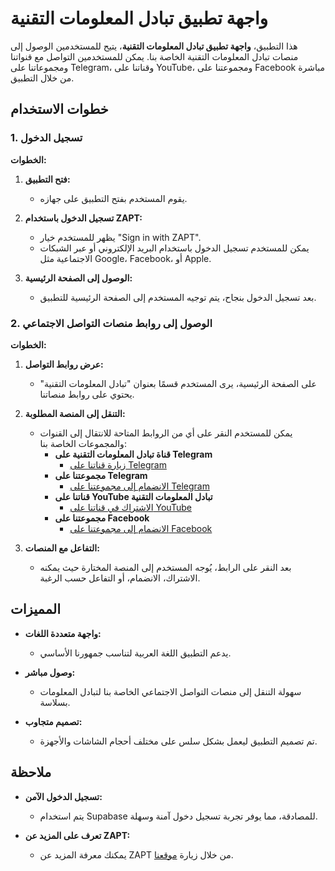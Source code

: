 # واجهة تطبيق تبادل المعلومات التقنية

هذا التطبيق، **واجهة تطبيق تبادل المعلومات التقنية**، يتيح للمستخدمين الوصول إلى منصات تبادل المعلومات التقنية الخاصة بنا. يمكن للمستخدمين التواصل مع قنواتنا ومجموعاتنا على Telegram، وقناتنا على YouTube، ومجموعتنا على Facebook مباشرة من خلال التطبيق.

## خطوات الاستخدام

### 1. تسجيل الدخول

**الخطوات:**

1. **فتح التطبيق:**

   - يقوم المستخدم بفتح التطبيق على جهازه.

2. **تسجيل الدخول باستخدام ZAPT:**

   - يظهر للمستخدم خيار "Sign in with ZAPT".
   - يمكن للمستخدم تسجيل الدخول باستخدام البريد الإلكتروني أو عبر الشبكات الاجتماعية مثل Google، Facebook، أو Apple.

3. **الوصول إلى الصفحة الرئيسية:**

   - بعد تسجيل الدخول بنجاح، يتم توجيه المستخدم إلى الصفحة الرئيسية للتطبيق.

### 2. الوصول إلى روابط منصات التواصل الاجتماعي

**الخطوات:**

1. **عرض روابط التواصل:**

   - على الصفحة الرئيسية، يرى المستخدم قسمًا بعنوان "تبادل المعلومات التقنية" يحتوي على روابط منصاتنا.

2. **التنقل إلى المنصة المطلوبة:**

   - يمكن للمستخدم النقر على أي من الروابط المتاحة للانتقال إلى القنوات والمجموعات الخاصة بنا:
     - **قناة تبادل المعلومات التقنية على Telegram**
       - [زيارة قناتنا على Telegram](https://t.me/echangetec)
     - **مجموعتنا على Telegram**
       - [الانضمام إلى مجموعتنا على Telegram](https://t.me/Youness_be)
     - **قناتنا على YouTube تبادل المعلومات التقنية**
       - [الاشتراك في قناتنا على YouTube](https://www.youtube.com/@echangetec)
     - **مجموعتنا على Facebook**
       - [الانضمام إلى مجموعتنا على Facebook](https://www.facebook.com/groups/1802881706649541/?ref=share)

3. **التفاعل مع المنصات:**

   - بعد النقر على الرابط، يُوجه المستخدم إلى المنصة المختارة حيث يمكنه الاشتراك، الانضمام، أو التفاعل حسب الرغبة.

## المميزات

- **واجهة متعددة اللغات:**

  - يدعم التطبيق اللغة العربية لتناسب جمهورنا الأساسي.

- **وصول مباشر:**

  - سهولة التنقل إلى منصات التواصل الاجتماعي الخاصة بنا لتبادل المعلومات بسلاسة.

- **تصميم متجاوب:**

  - تم تصميم التطبيق ليعمل بشكل سلس على مختلف أحجام الشاشات والأجهزة.

## ملاحظة

- **تسجيل الدخول الآمن:**

  - يتم استخدام Supabase للمصادقة، مما يوفر تجربة تسجيل دخول آمنة وسهلة.

- **تعرف على المزيد عن ZAPT:**

  - يمكنك معرفة المزيد عن ZAPT من خلال زيارة [موقعنا](https://www.zapt.ai).
